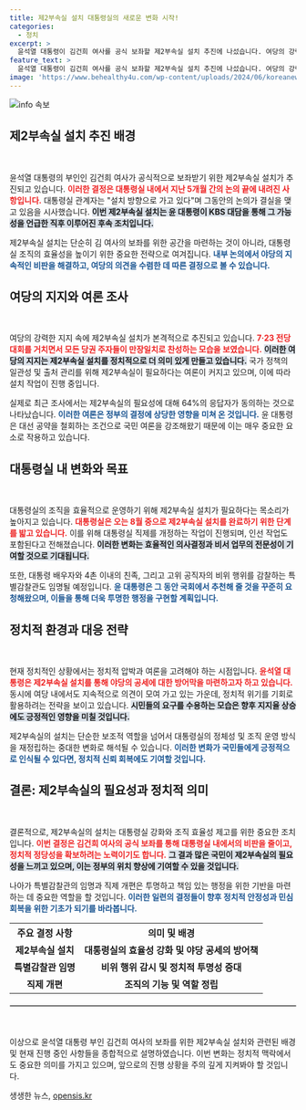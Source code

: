 ```yaml
---
title: 제2부속실 설치 대통령실의 새로운 변화 시작!
categories:
  - 정치
excerpt: >
  윤석열 대통령이 김건희 여사를 공식 보좌할 제2부속실 설치 추진에 나섰습니다. 여당의 강력한 찬성과 함께, 국민 여론도 64%가 필요하다고 응답한 이 중요한 변화가 오는 8월 중 마무리될 예정입니다!
feature_text: >
  윤석열 대통령이 김건희 여사를 공식 보좌할 제2부속실 설치 추진에 나섰습니다. 여당의 강력한 찬성과 함께, 국민 여론도 64%가 필요하다고 응답한 이 중요한 변화가 오는 8월 중 마무리될 예정입니다!
image: 'https://www.behealthy4u.com/wp-content/uploads/2024/06/koreanews.jpg'
---
```


<p><img src="https://www.behealthy4u.com/wp-content/uploads/2024/06/koreanews.jpg" alt="info 속보" /></p>

<h2 data-ke-size="size26">제2부속실 설치 추진 배경</h2>

<p data-ke-size="size16">&nbsp;</p>

<p>윤석열 대통령의 부인인 김건희 여사가 공식적으로 보좌받기 위한 제2부속실 설치가 추진되고 있습니다. <b><span style="color: #ee2323;">이러한 결정은 대통령실 내에서 지난 5개월 간의 논의 끝에 내려진 사항입니다.</span></b> 대통령실 관계자는 "설치 방향으로 가고 있다"며 그동안의 논의가 결실을 맺고 있음을 시사했습니다. <b><span style="background-color: #21538527;">이번 제2부속실 설치는 윤 대통령이 KBS 대담을 통해 그 가능성을 언급한 직후 이루어진 후속 조치입니다.</span></b> </p>

<p>제2부속실 설치는 단순히 김 여사의 보좌를 위한 공간을 마련하는 것이 아니라, 대통령실 조직의 효율성을 높이기 위한 중요한 전략으로 여겨집니다. <b><span style="color: #1a5490;">내부 논의에서 야당의 지속적인 비판을 해결하고, 여당의 의견을 수렴한 데 따른 결정으로 볼 수 있습니다.</span></b> </p>

<h2 data-ke-size="size26">여당의 지지와 여론 조사</h2>

<p data-ke-size="size16">&nbsp;</p>

<p>여당의 강력한 지지 속에 제2부속실 설치가 본격적으로 추진되고 있습니다. <b><span style="color: #ee2323;">7·23 전당대회를 거치면서 모든 당권 주자들이 만장일치로 찬성하는 모습을 보였습니다.</span></b> <b><span style="background-color: #21538527;">이러한 여당의 지지는 제2부속실 설치를 정치적으로 더 의미 있게 만들고 있습니다.</span></b> 국가 정책의 일관성 및 출처 관리를 위해 제2부속실이 필요하다는 여론이 커지고 있으며, 이에 따라 설치 작업이 진행 중입니다. </p>

<p>실제로 최근 조사에서는 제2부속실의 필요성에 대해 64%의 응답자가 동의하는 것으로 나타났습니다. <b><span style="color: #1a5490;">이러한 여론은 정부의 결정에 상당한 영향을 미쳐 온 것입니다.</span></b> 윤 대통령은 대선 공약을 철회하는 조건으로 국민 여론을 강조해왔기 때문에 이는 매우 중요한 요소로 작용하고 있습니다.</p>

<h2 data-ke-size="size26">대통령실 내 변화와 목표</h2>

<p data-ke-size="size16">&nbsp;</p>

<p>대통령실의 조직을 효율적으로 운영하기 위해 제2부속실 설치가 필요하다는 목소리가 높아지고 있습니다. <b><span style="color: #ee2323;">대통령실은 오는 8월 중으로 제2부속실 설치를 완료하기 위한 단계를 밟고 있습니다.</span></b> 이를 위해 대통령실 직제를 개정하는 작업이 진행되며, 인선 작업도 포함된다고 전해졌습니다. <b><span style="background-color: #21538527;">이러한 변화는 효율적인 의사결정과 비서 업무의 전문성이 기여할 것으로 기대됩니다.</span></b></p>

<p>또한, 대통령 배우자와 4촌 이내의 친족, 그리고 고위 공직자의 비위 행위를 감찰하는 특별감찰관도 임명될 예정입니다. <b><span style="color: #1a5490;">윤 대통령은 그 동안 국회에서 추천해 줄 것을 꾸준히 요청해왔으며, 이들을 통해 더욱 투명한 행정을 구현할 계획입니다.</span></b></p>

<h2 data-ke-size="size26">정치적 환경과 대응 전략</h2>

<p data-ke-size="size16">&nbsp;</p>

<p>현재 정치적인 상황에서는 정치적 압박과 여론을 고려해야 하는 시점입니다. <b><span style="color: #ee2323;">윤석열 대통령은 제2부속실 설치를 통해 야당의 공세에 대한 방어막을 마련하고자 하고 있습니다.</span></b> 동시에 여당 내에서도 지속적으로 의견이 모여 가고 있는 가운데, 정치적 위기를 기회로 활용하려는 전략을 보이고 있습니다. <b><span style="background-color: #21538527;">시민들의 요구를 수용하는 모습은 향후 지지율 상승에도 긍정적인 영향을 미칠 것입니다.</span></b></p>

<p>제2부속실의 설치는 단순한 보조적 역할을 넘어서 대통령실의 정체성 및 조직 운영 방식을 재정립하는 중대한 변화로 해석될 수 있습니다. <b><span style="color: #1a5490;">이러한 변화가 국민들에게 긍정적으로 인식될 수 있다면, 정치적 신뢰 회복에도 기여할 것입니다.</span></b></p>

<h2 data-ke-size="size26">결론: 제2부속실의 필요성과 정치적 의미</h2>

<p data-ke-size="size16">&nbsp;</p>

<p>결론적으로, 제2부속실의 설치는 대통령실 강화와 조직 효율성 제고를 위한 중요한 조치입니다. <b><span style="color: #ee2323;">이번 결정은 김건희 여사의 공식 보좌를 통해 대통령실 내에서의 비판을 줄이고, 정치적 정당성을 확보하려는 노력이기도 합니다.</span></b> <b><span style="background-color: #21538527;">그 결과 많은 국민이 제2부속실의 필요성을 느끼고 있으며, 이는 정부의 위치 향상에 기여할 수 있을 것입니다.</span></b></p>

<p>나아가 특별감찰관의 임명과 직제 개편은 투명하고 책임 있는 행정을 위한 기반을 마련하는 데 중요한 역할을 할 것입니다. <b><span style="color: #1a5490;">이러한 일련의 결정들이 향후 정치적 안정성과 민심 회복을 위한 기초가 되기를 바라봅니다.</span></b> </p>

<table style="width: 100%; border-collapse: collapse;">
    <tr>
        <th style="text-align: center;"><b>주요 결정 사항</b></th>
        <th style="text-align: center;"><b>의미 및 배경</b></th>
    </tr>
    <tr>
        <td style="text-align: center; height: 17px;"><b>제2부속실 설치</b></td>
        <td style="text-align: center; height: 17px;"><b>대통령실의 효율성 강화 및 야당 공세의 방어책</b></td>
    </tr>
    <tr>
        <td style="text-align: center; height: 17px;"><b>특별감찰관 임명</b></td>
        <td style="text-align: center; height: 17px;"><b>비위 행위 감시 및 정치적 투명성 증대</b></td>
    </tr>
    <tr>
        <td style="text-align: center; height: 17px;"><b>직제 개편</b></td>
        <td style="text-align: center; height: 17px;"><b>조직의 기능 및 역할 정립</b></td>
    </tr>
</table>

<hr style="border: 1px solid #ccc; margin-top: 20px; margin-bottom: 20px;" /> 

<p data-ke-size="size16">&nbsp;</p> 

<p>이상으로 윤석열 대통령 부인 김건희 여사의 보좌를 위한 제2부속실 설치와 관련된 배경 및 현재 진행 중인 사항들을 종합적으로 설명하였습니다. 이번 변화는 정치적 맥락에서도 중요한 의미를 가지고 있으며, 앞으로의 진행 상황을 주의 깊게 지켜봐야 할 것입니다.</p>
생생한 뉴스, <a href="https://opensis.kr" rel="dofollow">opensis.kr</a>


